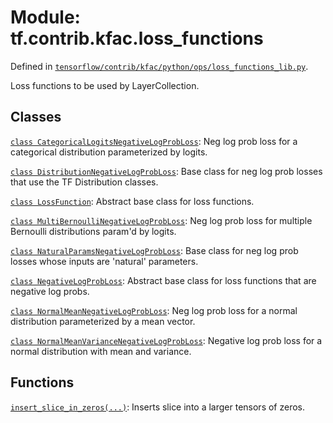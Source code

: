 <div itemscope itemtype="http://developers.google.com/ReferenceObject">
<meta itemprop="name" content="tf.contrib.kfac.loss_functions" />
</div>

# Module: tf.contrib.kfac.loss_functions



Defined in [`tensorflow/contrib/kfac/python/ops/loss_functions_lib.py`](https://www.tensorflow.org/code/tensorflow/contrib/kfac/python/ops/loss_functions_lib.py).

Loss functions to be used by LayerCollection.

## Classes

[`class CategoricalLogitsNegativeLogProbLoss`](../../../tf/contrib/kfac/loss_functions/CategoricalLogitsNegativeLogProbLoss.md): Neg log prob loss for a categorical distribution parameterized by logits.

[`class DistributionNegativeLogProbLoss`](../../../tf/contrib/kfac/loss_functions/DistributionNegativeLogProbLoss.md): Base class for neg log prob losses that use the TF Distribution classes.

[`class LossFunction`](../../../tf/contrib/kfac/loss_functions/LossFunction.md): Abstract base class for loss functions.

[`class MultiBernoulliNegativeLogProbLoss`](../../../tf/contrib/kfac/loss_functions/MultiBernoulliNegativeLogProbLoss.md): Neg log prob loss for multiple Bernoulli distributions param'd by logits.

[`class NaturalParamsNegativeLogProbLoss`](../../../tf/contrib/kfac/loss_functions/NaturalParamsNegativeLogProbLoss.md): Base class for neg log prob losses whose inputs are 'natural' parameters.

[`class NegativeLogProbLoss`](../../../tf/contrib/kfac/loss_functions/NegativeLogProbLoss.md): Abstract base class for loss functions that are negative log probs.

[`class NormalMeanNegativeLogProbLoss`](../../../tf/contrib/kfac/loss_functions/NormalMeanNegativeLogProbLoss.md): Neg log prob loss for a normal distribution parameterized by a mean vector.

[`class NormalMeanVarianceNegativeLogProbLoss`](../../../tf/contrib/kfac/loss_functions/NormalMeanVarianceNegativeLogProbLoss.md): Negative log prob loss for a normal distribution with mean and variance.

## Functions

[`insert_slice_in_zeros(...)`](../../../tf/contrib/kfac/loss_functions/insert_slice_in_zeros.md): Inserts slice into a larger tensors of zeros.


